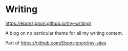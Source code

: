 # Writing

https://ebonsignori.github.io/my-writing/

A blog on no particular theme for all my writing content.

Part of https://github.com/Ebonsignori/my-sites

